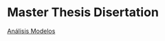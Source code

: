 # Master Thesis Disertation

[Análisis Modelos](https://renejcanales.github.io/protest_effects/processing/03-analisis-violencia.html)

